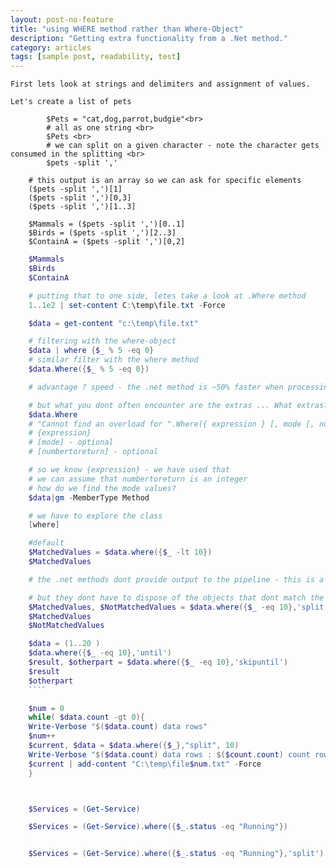 ```yaml
---
layout: post-no-feature
title: "using WHERE method rather than Where-Object"
description: "Getting extra functionality from a .Net method."
category: articles
tags: [sample post, readability, test]
---
```


    First lets look at strings and delimiters and assignment of values.

    Let's create a list of pets

````
        $Pets = "cat,dog,parrot,budgie"<br>
        # all as one string <br>
        $Pets <br>
        # we can split on a given character - note the character gets consumed in the splitting <br>
        $pets -split ','

    # this output is an array so we can ask for specific elements
    ($pets -split ',')[1]
    ($pets -split ',')[0,3]
    ($pets -split ',')[1..3]
    
    $Mammals = ($pets -split ',')[0..1]
    $Birds = ($pets -split ',')[2..3]
    $ContainA = ($pets -split ',')[0,2]
````

````powershell
    $Mammals
    $Birds
    $ContainA
````

````powershell
    # putting that to one side, letes take a look at .Where method
    1..1e2 | set-content C:\temp\file.txt -Force
````
````powershell
    $data = get-content "c:\temp\file.txt"
````
````powershell
    # filtering with the where-object
    $data | where {$_ % 5 -eq 0}
    # similar filter with the where method
    $data.Where({$_ % 5 -eq 0})
````
````powershell
    # advantage ? speed - the .net method is ~50% faster when processing 1M rows

    # but what you dont often encounter are the extras ... What extras?!
    $data.Where
    # "Cannot find an overload for ".Where({ expression } [, mode [, numberToReturn]])" "
    # {expression}
    # [mode] - optional
    # [numbertoreturn] - optional

    # so we know {expression} - we have used that
    # we can assume that numbertoreturn is an integer
    # how do we find the mode values?
    $data|gm -MemberType Method
````

````powershell
    # we have to explore the class
    [where]

    #default
    $MatchedValues = $data.where({$_ -lt 10})
    $MatchedValues

    # the .net methods dont provide output to the pipeline - this is a fundamental difference for .foreach, .where, etc

    # but they dont have to dispose of the objects that dont match the where filter
    $MatchedValues, $NotMatchedValues = $data.where({$_ -eq 10},'split')
    $MatchedValues
    $NotMatchedValues
````

````powershell
    $data = (1..20 )
    $data.where({$_ -eq 10},'until')
    $result, $otherpart = $data.where({$_ -eq 10},'skipuntil')
    $result
    $otherpart
    ````

    $num = 0
    while( $data.count -gt 0){
    Write-Verbose "$($data.count) data rows"
    $num++
    $current, $data = $data.where({$_},"split", 10)
    Write-Verbose "$($data.count) data rows : $($count.count) count rows"
    $current | add-content "C:\temp\file$num.txt" -Force
    }



    $Services = (Get-Service)

    $Services = (Get-Service).where({$_.status -eq "Running"})


    $Services = (Get-Service).where({$_.status -eq "Running"},'split')

